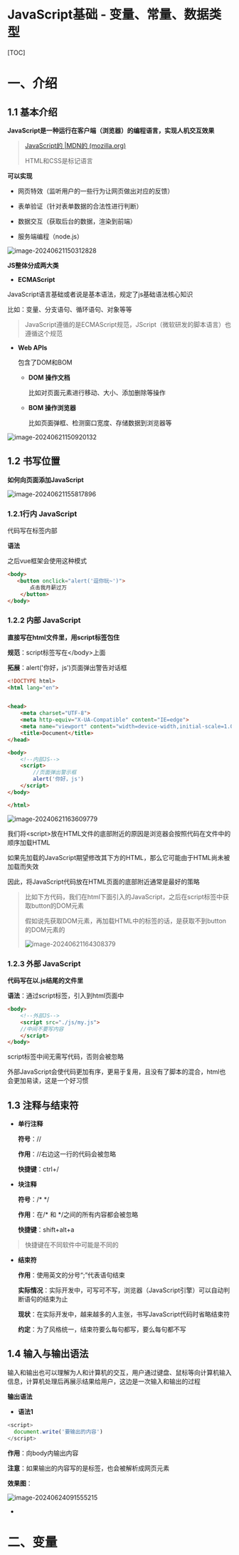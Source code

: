 # JavaScript基础 - 变量、常量、数据类型

[TOC]



# 一、介绍

## 1.1 基本介绍

**JavaScript是一种运行在客户端（浏览器）的编程语言，实现人机交互效果**

> [JavaScript的 |MDN的 (mozilla.org)](https://developer.mozilla.org/zh-CN/docs/Web/JavaScript)
>
> HTML和CSS是标记语言

**可以实现**

* 网页特效（监听用户的一些行为让网页做出对应的反馈）

* 表单验证（针对表单数据的合法性进行判断）
* 数据交互（获取后台的数据，渲染到前端）
* 服务端编程（node.js）

![image-20240621150312828](https://picture-typora-zhangjingqi.oss-cn-beijing.aliyuncs.com/image-20240621150312828.png)



**JS整体分成两大类**

* **ECMAScript**

JavaScript语言基础或者说是基本语法，规定了js基础语法核心知识

比如：变量、分支语句、循环语句、对象等等

> JavaScript遵循的是ECMAScript规范，JScript（微软研发的脚本语言）也遵循这个规范

* **Web APIs**

  包含了DOM和BOM

  * **DOM 操作文档**

    比如对页面元素进行移动、大小、添加删除等操作

  * **BOM 操作浏览器**

    比如页面弹框、检测窗口宽度、存储数据到浏览器等

![image-20240621150920132](https://picture-typora-zhangjingqi.oss-cn-beijing.aliyuncs.com/image-20240621150920132.png)



## 1.2 书写位置

**如何向页面添加JavaScript**

![image-20240621155817896](https://picture-typora-zhangjingqi.oss-cn-beijing.aliyuncs.com/image-20240621155817896.png)

### 1.2.1行内 JavaScript

代码写在标签内部

**语法**

之后vue框架会使用这种模式

```html
<body>
   <button onclick="alert('逗你玩~')">
       点击我月薪过万
    </button>
</body>
```







### 1.2.2 内部 JavaScript

**直接写在html文件里，用script标签包住**

**规范**：script标签写在\</body\>上面

**拓展**：alert('你好，js')页面弹出警告对话框



```html
<!DOCTYPE html>
<html lang="en">


<head>
    <meta charset="UTF-8">
    <meta http-equiv="X-UA-Compatible" content="IE=edge">
    <meta name="viewport" content="width=device-width,initial-scale=1.0">
    <title>Document</title>
</head>

<body>
    <!--内部JS-->
    <script>
        //页面弹出警示框
        alert('你好，js')
    </script>
</body>

</html>
```

![image-20240621163609779](https://picture-typora-zhangjingqi.oss-cn-beijing.aliyuncs.com/image-20240621163609779.png)



我们将\<script\>放在HTML文件的底部附近的原因是浏览器会按照代码在文件中的顺序加载HTML

如果先加载的JavaScript期望修改其下方的HTML，那么它可能由于HTML尚未被加载而失效

因此，将JavaScript代码放在HTML页面的底部附近通常是最好的策略



> 比如下方代码，我们在html下面引入的JavaScript，之后在script标签中获取button的DOM元素
>
> 假如说先获取DOM元素，再加载HTML中的标签的话，是获取不到button的DOM元素的
>
> ![image-20240621164308379](https://picture-typora-zhangjingqi.oss-cn-beijing.aliyuncs.com/image-20240621164308379.png)



### 1.2.3 外部 JavaScript

**代码写在以.js结尾的文件里**

**语法**：通过script标签，引入到html页面中

```html
<body>
    <!--外部JS-->
    <script src="./js/my.js">
    //中间不要写内容
    </script>
</body>
```

script标签中间无需写代码，否则会被忽略

外部JavaScript会使代码更加有序，更易于复用，且没有了脚本的混合，html也会更加易读，这是一个好习惯



## 1.3 注释与结束符

* **单行注释**

  **符号**：//

  **作用**：//右边这一行的代码会被忽略

  **快捷键**：ctrl+/



* **块注释**

  **符号**：/* */

  **作用**：在/* 和 */之间的所有内容都会被忽略

  **快捷键**：shift+alt+a

> 快捷键在不同软件中可能是不同的



* **结束符**

  **作用**：使用英文的分号“;”代表语句结束

  **实际情况**：实际开发中，可写可不写，浏览器（JavaScript引擎）可以自动判断语句的结束为止

  **现状**：在实际开发中，越来越多的人主张，书写JavaScript代码时省略结束符

  **约定**：为了风格统一，结束符要么每句都写，要么每句都不写



## 1.4 输入与输出语法

输入和输出也可以理解为人和计算机的交互，用户通过键盘、鼠标等向计算机输入信息，计算机处理后再展示结果给用户，这边是一次输入和输出的过程



**输出语法**

* **语法1**

```JavaScript
<script>
  document.write('要输出的内容')
</script>
```

**作用**：向body内输出内容

**注意**：如果输出的内容写的是标签，也会被解析成网页元素

**效果图**：

 ![image-20240624091555215](https://picture-typora-zhangjingqi.oss-cn-beijing.aliyuncs.com/image-20240624091555215.png)

* 





# 二、变量











































